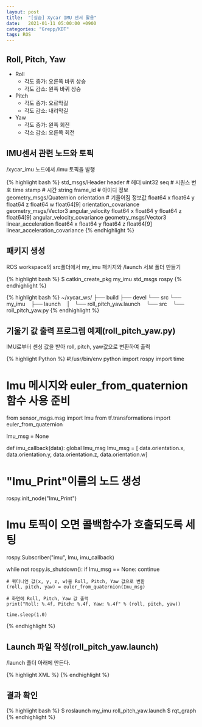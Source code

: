 ```yaml
---
layout: post
title:  "[실습] Xycar IMU 센서 활용"
date:   2021-01-11 05:00:00 +0900
categories: "Grepp/KDT"
tags: ROS
---
```


## Roll, Pitch, Yaw
- Roll
    - 각도 증가: 오른쪽 바퀴 상승
    - 각도 감소: 왼쪽 바퀴 상승
- Pitch
    - 각도 증가: 오르막길
    - 각도 감소: 내리막길
- Yaw
    - 각도 증가: 왼쪽 회전
    - 각소 감소: 오른쪽 회전



## IMU센서 관련 노드와 토픽

/xycar_imu 노드에서 /imu 토픽을 발행

{% highlight bash %}
std_msgs/Header header  # 헤더
  uint32 seq            # 시퀀스 번호
  time stamp            # 시간
  string frame_id       # 아이디 정보
geometry_msgs/Quaternion orientation    # 기울어짐 정보값
  float64 x
  float64 y
  float64 z
  float64 w
float64[9] orientation_covariance
geometry_msgs/Vector3 angular_velocity
  float64 x
  float64 y
  float64 z
float64[9] angular_velocity_covariance
geometry_msgs/Vector3 linear_acceleration
  float64 x
  float64 y
  float64 z
float64[9] linear_acceleration_covariance
{% endhighlight %}



## 패키지 생성

ROS workspace의 src폴더에서 my_imu 패키지와 /launch 서브 폴더 만들기

{% highlight bash %}
$ catkin_create_pkg my_imu std_msgs rospy
{% endhighlight %}

{% highlight bash %}
~/xycar_ws/
├── build
├── devel
└── src
    └── my_imu
        ├── launch
        │   └── roll_pitch_yaw.launch
        └── src
            └── roll_pitch_yaw.py
{% endhighlight %}



## 기울기 값 출력 프로그렘 예제(roll_pitch_yaw.py)

IMU로부터 센싱 값을 받아 roll, pitch, yaw값으로 변환하여 출력

{% highlight Python %}
#!/usr/bin/env python
import rospy
import time

# Imu 메시지와 euler_from_quaternion 함수 사용 준비
from sensor_msgs.msg import Imu
from tf.transformations import euler_from_quaternion

Imu_msg = None

def imu_callback(data):
    global Imu_msg
    Imu_msg = [
        data.orientation.x,
        data.orientation.y,
        data.orientation.z,
        data.orientation.w]

# "Imu_Print"이름의 노드 생성
rospy.init_node("Imu_Print")

# Imu 토픽이 오면 콜백함수가 호출되도록 세팅
rospy.Subscriber("imu", Imu, imu_callback)

while not rospy.is_shutdown():
    if Imu_msg == None:
        continue
    
    # 쿼터니언 값(x, y, z, w)을 Roll, Pitch, Yaw 값으로 변환
    (roll, pitch, yaw) = euler_from_quaternion(Imu_msg)

    # 화면에 Roll, Pitch, Yaw 값 출력
    print("Roll: %.4f, Pitch: %.4f, Yaw: %.4f" % (roll, pitch, yaw))

    time.sleep(1.0)
{% endhighlight %}



## Launch 파일 작성(roll_pitch_yaw.launch)

/launch 폴더 아래에 만든다.

{% highlight XML %}
<launch>
    <node pkg="xycar_imu" type="9dof_imu_node.py" name="xycar_imu" output="screen">
        <param name="rviz_mode" type="string" value="false" />
    </node>
    <node pkg="my_imu" type="roll_pitch_yaw.py" name="Imu_Print" output="screen" />
</launch>
{% endhighlight %}



##  결과 확인

{% highlight bash %}
$ roslaunch my_imu roll_pitch_yaw.launch
$ rqt_graph
{% endhighlight %}

